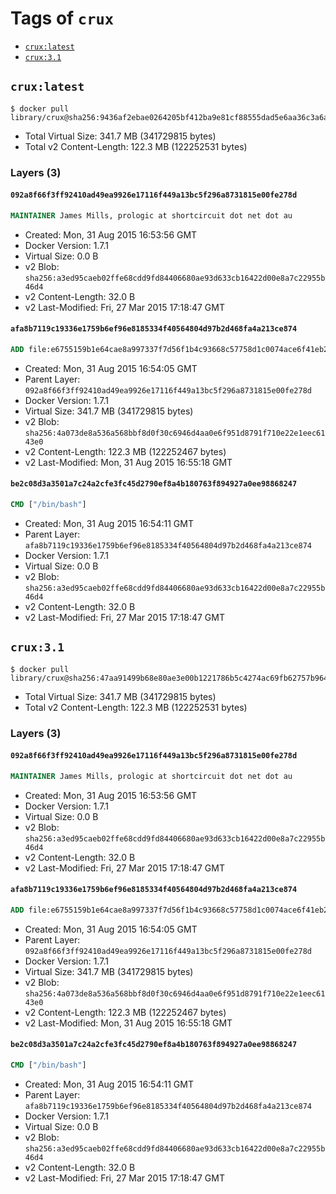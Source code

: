<!-- THIS FILE IS GENERATED VIA '.template-helpers/generate-tag-details.pl' -->

# Tags of `crux`

-	[`crux:latest`](#cruxlatest)
-	[`crux:3.1`](#crux31)

## `crux:latest`

```console
$ docker pull library/crux@sha256:9436af2ebae0264205bf412ba9e81cf88555dad5e6aa36c3a6ab14ba88f1b8f1
```

-	Total Virtual Size: 341.7 MB (341729815 bytes)
-	Total v2 Content-Length: 122.3 MB (122252531 bytes)

### Layers (3)

#### `092a8f66f3ff92410ad49ea9926e17116f449a13bc5f296a8731815e00fe278d`

```dockerfile
MAINTAINER James Mills, prologic at shortcircuit dot net dot au
```

-	Created: Mon, 31 Aug 2015 16:53:56 GMT
-	Docker Version: 1.7.1
-	Virtual Size: 0.0 B
-	v2 Blob: `sha256:a3ed95caeb02ffe68cdd9fd84406680ae93d633cb16422d00e8a7c22955b46d4`
-	v2 Content-Length: 32.0 B
-	v2 Last-Modified: Fri, 27 Mar 2015 17:18:47 GMT

#### `afa8b7119c19336e1759b6ef96e8185334f40564804d97b2d468fa4a213ce874`

```dockerfile
ADD file:e6755159b1e64cae8a997337f7d56f1b4c93668c57758d1c0074ace6f41eb27c in /
```

-	Created: Mon, 31 Aug 2015 16:54:05 GMT
-	Parent Layer: `092a8f66f3ff92410ad49ea9926e17116f449a13bc5f296a8731815e00fe278d`
-	Docker Version: 1.7.1
-	Virtual Size: 341.7 MB (341729815 bytes)
-	v2 Blob: `sha256:4a073de8a536a568bbf8d0f30c6946d4aa0e6f951d8791f710e22e1eec6143e0`
-	v2 Content-Length: 122.3 MB (122252467 bytes)
-	v2 Last-Modified: Mon, 31 Aug 2015 16:55:18 GMT

#### `be2c08d3a3501a7c24a2cfe3fc45d2790ef8a4b180763f894927a0ee98868247`

```dockerfile
CMD ["/bin/bash"]
```

-	Created: Mon, 31 Aug 2015 16:54:11 GMT
-	Parent Layer: `afa8b7119c19336e1759b6ef96e8185334f40564804d97b2d468fa4a213ce874`
-	Docker Version: 1.7.1
-	Virtual Size: 0.0 B
-	v2 Blob: `sha256:a3ed95caeb02ffe68cdd9fd84406680ae93d633cb16422d00e8a7c22955b46d4`
-	v2 Content-Length: 32.0 B
-	v2 Last-Modified: Fri, 27 Mar 2015 17:18:47 GMT

## `crux:3.1`

```console
$ docker pull library/crux@sha256:47aa91499b68e80ae3e00b1221786b5c4274ac69fb62757b964798d1f34277d5
```

-	Total Virtual Size: 341.7 MB (341729815 bytes)
-	Total v2 Content-Length: 122.3 MB (122252531 bytes)

### Layers (3)

#### `092a8f66f3ff92410ad49ea9926e17116f449a13bc5f296a8731815e00fe278d`

```dockerfile
MAINTAINER James Mills, prologic at shortcircuit dot net dot au
```

-	Created: Mon, 31 Aug 2015 16:53:56 GMT
-	Docker Version: 1.7.1
-	Virtual Size: 0.0 B
-	v2 Blob: `sha256:a3ed95caeb02ffe68cdd9fd84406680ae93d633cb16422d00e8a7c22955b46d4`
-	v2 Content-Length: 32.0 B
-	v2 Last-Modified: Fri, 27 Mar 2015 17:18:47 GMT

#### `afa8b7119c19336e1759b6ef96e8185334f40564804d97b2d468fa4a213ce874`

```dockerfile
ADD file:e6755159b1e64cae8a997337f7d56f1b4c93668c57758d1c0074ace6f41eb27c in /
```

-	Created: Mon, 31 Aug 2015 16:54:05 GMT
-	Parent Layer: `092a8f66f3ff92410ad49ea9926e17116f449a13bc5f296a8731815e00fe278d`
-	Docker Version: 1.7.1
-	Virtual Size: 341.7 MB (341729815 bytes)
-	v2 Blob: `sha256:4a073de8a536a568bbf8d0f30c6946d4aa0e6f951d8791f710e22e1eec6143e0`
-	v2 Content-Length: 122.3 MB (122252467 bytes)
-	v2 Last-Modified: Mon, 31 Aug 2015 16:55:18 GMT

#### `be2c08d3a3501a7c24a2cfe3fc45d2790ef8a4b180763f894927a0ee98868247`

```dockerfile
CMD ["/bin/bash"]
```

-	Created: Mon, 31 Aug 2015 16:54:11 GMT
-	Parent Layer: `afa8b7119c19336e1759b6ef96e8185334f40564804d97b2d468fa4a213ce874`
-	Docker Version: 1.7.1
-	Virtual Size: 0.0 B
-	v2 Blob: `sha256:a3ed95caeb02ffe68cdd9fd84406680ae93d633cb16422d00e8a7c22955b46d4`
-	v2 Content-Length: 32.0 B
-	v2 Last-Modified: Fri, 27 Mar 2015 17:18:47 GMT
